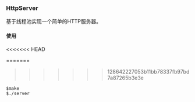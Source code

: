 ### HttpServer

基于线程池实现一个简单的HTTP服务器。
#### 使用
<<<<<<< HEAD

=======
>>>>>>> 128642227053b11bb78337fb97bd7a87265b3e3e
```
$make
$./server
```
